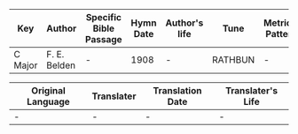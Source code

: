 Key | Author   | Specific Bible Passage     |Hymn Date |Author's life |Tune |Metrical Pattern   |Composer/Source
-- | --------- | ---------------------------|----------|--------------|-----|-------------------|-------------  
C Major |F. E. Belden |- |1908 |- |RATHBUN |- |I. Conkey

Original Language | Translater | Translation Date   | Translater's Life  
----------------- | --------- | --------------------|-------------     
\- |- |- |-
